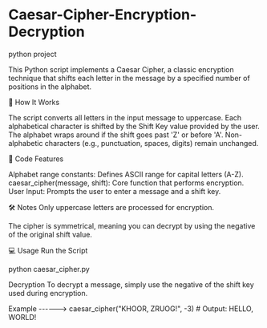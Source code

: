 # Caesar-Cipher-Encryption-Decryption

python project

This Python script implements a Caesar Cipher, a classic encryption technique that shifts each letter in the message by a specified number of positions in the alphabet.

🔐 How It Works

The script converts all letters in the input message to uppercase.
Each alphabetical character is shifted by the Shift Key value provided by the user.
The alphabet wraps around if the shift goes past 'Z' or before 'A'.
Non-alphabetic characters (e.g., punctuation, spaces, digits) remain unchanged.


📄 Code Features

Alphabet range constants: Defines ASCII range for capital letters (A-Z).
caesar_cipher(message, shift): Core function that performs encryption.
User Input: Prompts the user to enter a message and a shift key.

🛠 Notes Only uppercase letters are processed for encryption.

The cipher is symmetrical, meaning you can decrypt by using the negative of the original shift value.

💻 Usage
Run the Script

python caesar_cipher.py

Decryption To decrypt a message, simply use the negative of the shift key used during encryption.


Example ------> caesar_cipher("KHOOR, ZRUOG!", -3) # Output: HELLO, WORLD!
